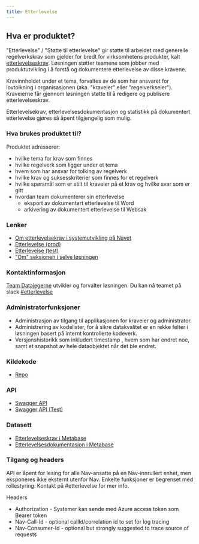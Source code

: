 ```yaml
---
title: Etterlevelse
---
```


## Hva er produktet?
"Etterlevelse" / "Støtte til etterlevelse" gir støtte til arbeidet med generelle regelverkskrav som gjelder for bredt for virksomhetens produkter, kalt [etterlevelseskrav](https://data.nav.no/begrep/BEGREP-1873). Løsningen støtter teamene som jobber med produktutvikling i å forstå og dokumentere etterlevelse av disse kravene. 

Kravinnholdet under et tema, forvaltes av de som har ansvaret for lovtolkning i organisasjonen (aka. "kraveier" eller "regelverkseier"). Kraveierne får gjennom løsningen støtte til å redigere og publisere etterlevelseskrav.

Etterlevelsekrav, etterlevelsesdokumentasjon og statistikk på dokumentert etterlevelse gjøres så åpent tilgjengelig som mulig. 


### Hva brukes produktet til?
Produktet adresserer:
* hvilke tema for krav som finnes
* hvilke regelverk som ligger under et tema
* hvem som har ansvar for tolking av regelverk
* hvilke krav og suksesskriterier som finnes for et regelverk
* hvilke spørsmål som er stilt til kraveier på et krav og hvilke svar som er gitt
* hvordan team dokumenterer sin etterlevelse
  * eksport av dokumentert etterlevelse til Word
  * arkivering av dokumentert etterlevelse til Websak

### Lenker
* [Om etterlevelsekrav i systemutvikling på Navet](https://navno.sharepoint.com/sites/intranett-utvikling/SitePages/Etterlevelseskrav.aspx)
* [Etterlevelse (prod)](https://etterlevelse.ansatt.nav.no/)
* [Etterlevelse (test)](https://etterlevelse.ansatt.dev.nav.no/)
* ["Om" seksjonen i selve løsningen](https://etterlevelse.ansatt.nav.no/help)

### Kontaktinformasjon
[Team Datajegerne](https://teamkatalog.nav.no/team/264cebfa-ad46-4af9-8867-592f99f491e6) utvikler og forvalter løsningen. Du kan nå teamet på slack [#etterlevelse](https://nav-it.slack.com/archives/C01V697SSR2)

### Administratorfunksjoner
* Administrasjon av tilgang til applikasjonen for kraveier og administrator.
* Administrering av kodelister, for å sikre datakvalitet er en rekke felter i løsningen basert på internt kontrollerte kodeverk. 
* Versjonshistorikk som inkludert timestamp , hvem som har endret noe, samt et snapshot av hele dataobjektet når det ble endret.

### Kildekode
* [Repo](https://github.com/navikt/etterlevelse)

### API
* [Swagger API](https://etterlevelse-api.intern.nav.no/swagger-ui/index.html)
* [Swagger API (Test)](https://etterlevelse-api.dev.intern.nav.no/swagger-ui/index.html)

### Datasett
* [Etterlevelseskrav i Metabase](https://metabase.intern.nav.no/browse/95-teamdatajegerne-etterlevelse-krav)
* [Etterlevelsesdokumentasjon i Metabase](https://metabase.intern.nav.no/browse/96-teamdatajegerne-etterlevelse-etterlevelse)

### Tilgang og headers
API er åpent for lesing for alle Nav-ansatte på en Nav-innrullert enhet, men eksponeres ikke eksternt utenfor Nav. 
Enkelte funksjoner er begrenset med rollestyring. Kontakt på #etterlevelse for mer info.

Headers
* Authorization - Systemer kan sende med Azure access token som Bearer token
* Nav-Call-Id - optional callId/correlation id to set for log tracing
* Nav-Consumer-Id - optional but strongly suggested to trace source of requests
